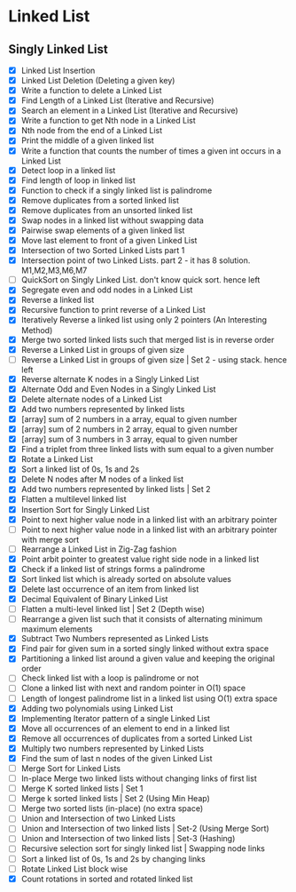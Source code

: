 # Linked List

## Singly Linked List

- [x] Linked List Insertion
- [x] Linked List Deletion (Deleting a given key)
- [x] Write a function to delete a Linked List
- [x] Find Length of a Linked List (Iterative and Recursive)
- [x] Search an element in a Linked List (Iterative and Recursive)
- [x] Write a function to get Nth node in a Linked List
- [x] Nth node from the end of a Linked List
- [x] Print the middle of a given linked list
- [x] Write a function that counts the number of times a given int occurs in a Linked List
- [x] Detect loop in a linked list
- [x] Find length of loop in linked list
- [x] Function to check if a singly linked list is palindrome
- [x] Remove duplicates from a sorted linked list
- [x] Remove duplicates from an unsorted linked list
- [x] Swap nodes in a linked list without swapping data
- [x] Pairwise swap elements of a given linked list
- [x] Move last element to front of a given Linked List
- [x] Intersection of two Sorted Linked Lists part 1
- [x] Intersection point of two Linked Lists. part 2 - it has 8 solution. M1,M2,M3,M6,M7
- [ ] QuickSort on Singly Linked List. don't know quick sort. hence left
- [x] Segregate even and odd nodes in a Linked List
- [x] Reverse a linked list
- [x] Recursive function to print reverse of a Linked List
- [x] Iteratively Reverse a linked list using only 2 pointers (An Interesting Method)
- [x] Merge two sorted linked lists such that merged list is in reverse order
- [x] Reverse a Linked List in groups of given size
- [ ] Reverse a Linked List in groups of given size | Set 2 - using stack. hence left
- [x] Reverse alternate K nodes in a Singly Linked List
- [x] Alternate Odd and Even Nodes in a Singly Linked List
- [x] Delete alternate nodes of a Linked List
- [x] Add two numbers represented by linked lists
- [x] [array] sum of 2 numbers in a array, equal to given number
- [x] [array] sum of 2 numbers in 2 array, equal to given number
- [x] [array] sum of 3 numbers in 3 array, equal to given number
- [x] Find a triplet from three linked lists with sum equal to a given number
- [x] Rotate a Linked List
- [x] Sort a linked list of 0s, 1s and 2s
- [x] Delete N nodes after M nodes of a linked list
- [x] Add two numbers represented by linked lists | Set 2
- [x] Flatten a multilevel linked list
- [x] Insertion Sort for Singly Linked List
- [x] Point to next higher value node in a linked list with an arbitrary pointer
- [ ] Point to next higher value node in a linked list with an arbitrary pointer with merge sort
- [ ] Rearrange a Linked List in Zig-Zag fashion
- [x] Point arbit pointer to greatest value right side node in a linked list
- [x] Check if a linked list of strings forms a palindrome
- [x] Sort linked list which is already sorted on absolute values
- [x] Delete last occurrence of an item from linked list
- [x] Decimal Equivalent of Binary Linked List
- [ ] Flatten a multi-level linked list | Set 2 (Depth wise)
- [ ] Rearrange a given list such that it consists of alternating minimum maximum elements
- [x] Subtract Two Numbers represented as Linked Lists
- [x] Find pair for given sum in a sorted singly linked without extra space
- [x] Partitioning a linked list around a given value and keeping the original order
- [ ] Check linked list with a loop is palindrome or not
- [ ] Clone a linked list with next and random pointer in O(1) space
- [ ] Length of longest palindrome list in a linked list using O(1) extra space
- [x] Adding two polynomials using Linked List
- [x] Implementing Iterator pattern of a single Linked List
- [x] Move all occurrences of an element to end in a linked list
- [x] Remove all occurrences of duplicates from a sorted Linked List
- [x] Multiply two numbers represented by Linked Lists
- [x] Find the sum of last n nodes of the given Linked List
- [ ] Merge Sort for Linked Lists
- [ ] In-place Merge two linked lists without changing links of first list
- [ ] Merge K sorted linked lists | Set 1
- [ ] Merge k sorted linked lists | Set 2 (Using Min Heap)
- [ ] Merge two sorted lists (in-place) (no extra space)
- [ ] Union and Intersection of two Linked Lists
- [ ] Union and Intersection of two linked lists | Set-2 (Using Merge Sort)
- [ ] Union and Intersection of two linked lists | Set-3 (Hashing)
- [ ] Recursive selection sort for singly linked list | Swapping node links
- [ ] Sort a linked list of 0s, 1s and 2s by changing links
- [ ] Rotate Linked List block wise
- [x] Count rotations in sorted and rotated linked list
